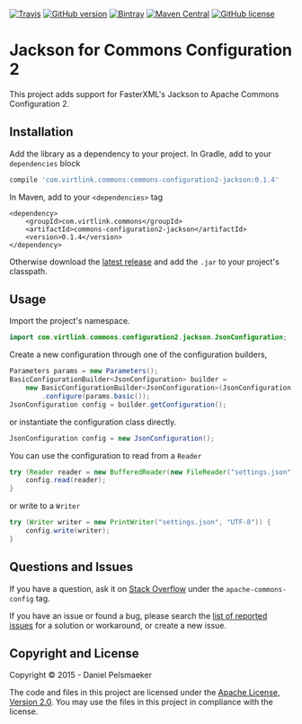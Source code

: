 [![Travis](https://img.shields.io/travis/Virtlink/commons-configuration2-jackson.svg)](https://travis-ci.org/Virtlink/commons-configuration2-jackson)
[![GitHub version](https://badge.fury.io/gh/Virtlink%2Fcommons-configuration2-jackson.svg)](https://github.com/Virtlink/commons-configuration2-jackson/releases/latest)
[![Bintray](https://img.shields.io/bintray/v/virtlink/maven/commons-configuration2-jackson.svg)](https://bintray.com/virtlink/maven/commons-configuration2-jackson)
[![Maven Central](https://maven-badges.herokuapp.com/maven-central/com.virtlink.commons/commons-configuration2-jackson/badge.svg)](https://maven-badges.herokuapp.com/maven-central/com.virtlink.commons/commons-configuration2-jackson)
[![GitHub license](https://img.shields.io/github/license/Virtlink/commons-configuration2-jackson.svg)](https://github.com/Virtlink/commons-configuration2-jackson/blob/master/LICENSE)

# Jackson for Commons Configuration 2
This project adds support for FasterXML's Jackson to Apache Commons
Configuration 2.


## Installation
Add the library as a dependency to your project. In Gradle, add to your `dependencies` block

```gradle
compile 'com.virtlink.commons:commons-configuration2-jackson:0.1.4'
```

In Maven, add to your `<dependencies>` tag

```maven-pom
<dependency>
    <groupId>com.virtlink.commons</groupId>
    <artifactId>commons-configuration2-jackson</artifactId>
    <version>0.1.4</version>
</dependency>
```

Otherwise download the [latest release](https://github.com/Virtlink/commons-configuration2-jackson/releases/latest)
and add the `.jar` to your project's classpath.


## Usage
Import the project's namespace.

```java
import com.virtlink.commons.configuration2.jackson.JsonConfiguration;
```

Create a new configuration through one of the configuration builders,

```java
Parameters params = new Parameters();
BasicConfigurationBuilder<JsonConfiguration> builder =
    new BasicConfigurationBuilder<JsonConfiguration>(JsonConfiguration.class)
        .configure(params.basic());
JsonConfiguration config = builder.getConfiguration();
```

or instantiate the configuration class directly.

```java
JsonConfiguration config = new JsonConfiguration();
```

You can use the configuration to read from a `Reader`

```java
try (Reader reader = new BufferedReader(new FileReader("settings.json"))) {
	config.read(reader);
}
```

or write to a `Writer`

```java
try (Writer writer = new PrintWriter("settings.json", "UTF-8")) {
	config.write(writer);
}
```


## Questions and Issues
If you have a question, ask it on [Stack Overflow](https://stackoverflow.com/questions/tagged/apache-commons-config)
under the `apache-commons-config` tag.

If you have an issue or found a bug, please search the
[list of reported issues](https://github.com/Virtlink/commons-configuration2-jackson/issues)
for a solution or workaround, or create a new issue.


## Copyright and License
Copyright © 2015 - Daniel Pelsmaeker

The code and files in this project are licensed under the
[Apache License, Version 2.0](https://www.apache.org/licenses/LICENSE-2.0).
You may use the files in this project in compliance with the license.



